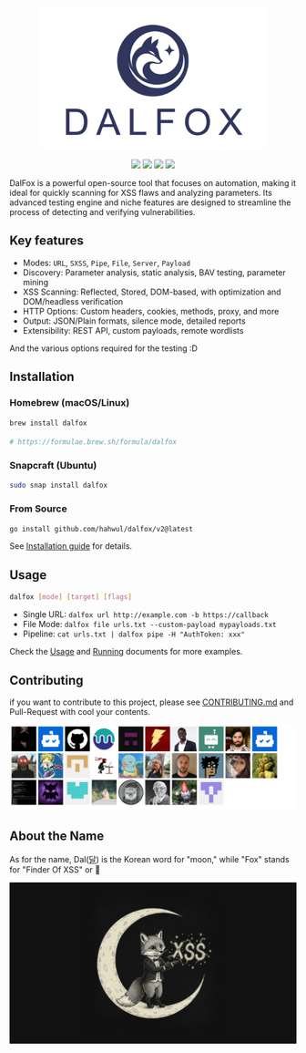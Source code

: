 <div align="center">
  <br>
  <img src="docs/images/logo.png" alt="dalfox" width="400px;">
</div>
<p align="center">
  <a href="https://github.com/hahwul/dalfox/releases/latest"><img src="https://img.shields.io/github/v/release/hahwul/dalfox?style=for-the-badge&logoColor=%2330365e&label=dalfox&labelColor=%2330365e&color=%2330365e"></a>
  <a href="https://dalfox.hahwul.com/page/overview/"><img src="https://img.shields.io/badge/documents---.svg?style=for-the-badge&labelColor=%2330365e&color=%2330365e"></a>
  <a href="https://x.com/intent/follow?screen_name=hahwul"><img src="https://img.shields.io/twitter/follow/hahwul?style=for-the-badge&logo=x&labelColor=%2330365e&color=%2330365e"></a>
  <a href="https://github.com/hahwul/dalfox/blob/main/CONTRIBUTING.md"><img src="https://img.shields.io/badge/contributions-welcome-brightgreen.svg?style=for-the-badge&labelColor=%2330365e&color=%2330365e"></a>
</p>

DalFox is a powerful open-source tool that focuses on automation, making it ideal for quickly scanning for XSS flaws and analyzing parameters. Its advanced testing engine and niche features are designed to streamline the process of detecting and verifying vulnerabilities.

## Key features

* Modes: `URL`, `SXSS`, `Pipe`, `File`, `Server`, `Payload`
* Discovery: Parameter analysis, static analysis, BAV testing, parameter mining
* XSS Scanning: Reflected, Stored, DOM-based, with optimization and DOM/headless verification
* HTTP Options: Custom headers, cookies, methods, proxy, and more
* Output: JSON/Plain formats, silence mode, detailed reports
* Extensibility: REST API, custom payloads, remote wordlists

And the various options required for the testing :D

## Installation
### Homebrew (macOS/Linux)
```bash
brew install dalfox

# https://formulae.brew.sh/formula/dalfox
```

### Snapcraft (Ubuntu)
```bash
sudo snap install dalfox
```

### From Source

```bash
go install github.com/hahwul/dalfox/v2@latest
```

See [Installation guide](https://dalfox.hahwul.com/docs/installation/) for details.

## Usage
```bash
dalfox [mode] [target] [flags] 
```

* Single URL: `dalfox url http://example.com -b https://callback`
* File Mode: `dalfox file urls.txt --custom-payload mypayloads.txt`
* Pipeline: `cat urls.txt | dalfox pipe -H "AuthToken: xxx"`

Check the [Usage](https://dalfox.hahwul.com/page/usage/) and [Running](https://dalfox.hahwul.com/page/running/) documents for more examples.

## Contributing
if you want to contribute to this project, please see [CONTRIBUTING.md](https://github.com/hahwul/dalfox/blob/main/CONTRIBUTING.md) and Pull-Request with cool your contents.

[![](/CONTRIBUTORS.svg)](https://github.com/hahwul/dalfox/graphs/contributors)

## About the Name
As for the name, Dal([달](https://en.wiktionary.org/wiki/달)) is the Korean word for "moon," while "Fox" stands for "Finder Of XSS" or 🦊

![](docs/images/illust.jpg)
